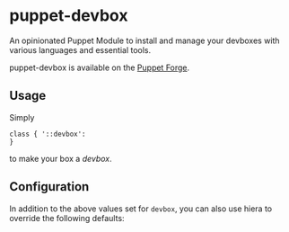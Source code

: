 # puppet-devbox

An opinionated Puppet Module to install and manage your devboxes with various
languages and essential tools.

puppet-devbox is available on the
[Puppet Forge](https://forge.puppetlabs.com/thekevjames/devbox).

## Usage

Simply

```puppet
class { '::devbox':
}
```

to make your box a _devbox_.

## Configuration

In addition to the above values set for `devbox`, you can also use
hiera to override the following defaults:

```yaml
```
